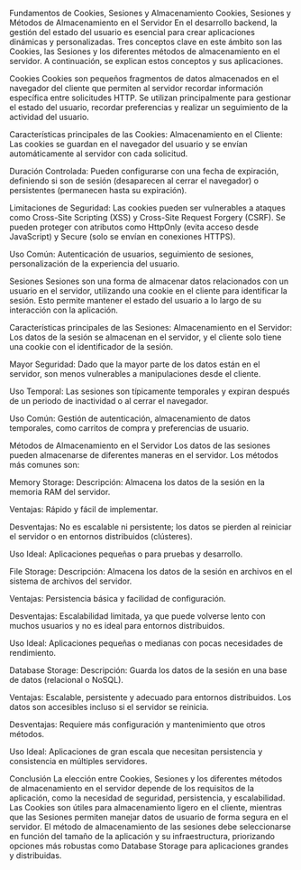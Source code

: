 Fundamentos de Cookies, Sesiones y Almacenamiento
Cookies, Sesiones y Métodos de Almacenamiento en el Servidor
En el desarrollo backend, la gestión del estado del usuario es esencial para crear aplicaciones dinámicas y personalizadas. Tres conceptos clave en este ámbito son las Cookies, las Sesiones y los diferentes métodos de almacenamiento en el servidor. A continuación, se explican estos conceptos y sus aplicaciones.

Cookies
Cookies son pequeños fragmentos de datos almacenados en el navegador del cliente que permiten al servidor recordar información específica entre solicitudes HTTP. Se utilizan principalmente para gestionar el estado del usuario, recordar preferencias y realizar un seguimiento de la actividad del usuario.

Características principales de las Cookies:
Almacenamiento en el Cliente: Las cookies se guardan en el navegador del usuario y se envían automáticamente al servidor con cada solicitud.

Duración Controlada: Pueden configurarse con una fecha de expiración, definiendo si son de sesión (desaparecen al cerrar el navegador) o persistentes (permanecen hasta su expiración).

Limitaciones de Seguridad: Las cookies pueden ser vulnerables a ataques como Cross-Site Scripting (XSS) y Cross-Site Request Forgery (CSRF). Se pueden proteger con atributos como HttpOnly (evita acceso desde JavaScript) y Secure (solo se envían en conexiones HTTPS).

Uso Común: Autenticación de usuarios, seguimiento de sesiones, personalización de la experiencia del usuario.

Sesiones
Sesiones son una forma de almacenar datos relacionados con un usuario en el servidor, utilizando una cookie en el cliente para identificar la sesión. Esto permite mantener el estado del usuario a lo largo de su interacción con la aplicación.

Características principales de las Sesiones:
Almacenamiento en el Servidor: Los datos de la sesión se almacenan en el servidor, y el cliente solo tiene una cookie con el identificador de la sesión.

Mayor Seguridad: Dado que la mayor parte de los datos están en el servidor, son menos vulnerables a manipulaciones desde el cliente.

Uso Temporal: Las sesiones son típicamente temporales y expiran después de un periodo de inactividad o al cerrar el navegador.

Uso Común: Gestión de autenticación, almacenamiento de datos temporales, como carritos de compra y preferencias de usuario.

Métodos de Almacenamiento en el Servidor
Los datos de las sesiones pueden almacenarse de diferentes maneras en el servidor. Los métodos más comunes son:

Memory Storage:
Descripción: Almacena los datos de la sesión en la memoria RAM del servidor.

Ventajas: Rápido y fácil de implementar.

Desventajas: No es escalable ni persistente; los datos se pierden al reiniciar el servidor o en entornos distribuidos (clústeres).

Uso Ideal: Aplicaciones pequeñas o para pruebas y desarrollo.


File Storage:
Descripción: Almacena los datos de la sesión en archivos en el sistema de archivos del servidor.

Ventajas: Persistencia básica y facilidad de configuración.

Desventajas: Escalabilidad limitada, ya que puede volverse lento con muchos usuarios y no es ideal para entornos distribuidos.

Uso Ideal: Aplicaciones pequeñas o medianas con pocas necesidades de rendimiento.


Database Storage:
Descripción: Guarda los datos de la sesión en una base de datos (relacional o NoSQL).

Ventajas: Escalable, persistente y adecuado para entornos distribuidos. Los datos son accesibles incluso si el servidor se reinicia.

Desventajas: Requiere más configuración y mantenimiento que otros métodos.

Uso Ideal: Aplicaciones de gran escala que necesitan persistencia y consistencia en múltiples servidores.


Conclusión
La elección entre Cookies, Sesiones y los diferentes métodos de almacenamiento en el servidor depende de los requisitos de la aplicación, como la necesidad de seguridad, persistencia, y escalabilidad. Las Cookies son útiles para almacenamiento ligero en el cliente, mientras que las Sesiones permiten manejar datos de usuario de forma segura en el servidor. El método de almacenamiento de las sesiones debe seleccionarse en función del tamaño de la aplicación y su infraestructura, priorizando opciones más robustas como Database Storage para aplicaciones grandes y distribuidas.